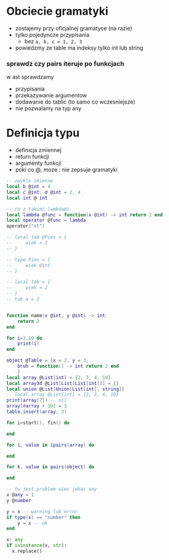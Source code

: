 # Obciecie gramatyki
- zostajemy przy oficjalnej gramatyce (na razie)
- tylko pojedyncze przypisania
  - bez `a, b, c = 1, 2, 3`
- powiedzmy ze table ma indeksy tylko int lub string

### sprawdz czy pairs iteruje po funkcjach

w ast sprawdzamy
- przypisania
- przekazywanie argumentow
- dodawanie do tablic (to samo co wczesniejsze)
- nie pozwalamy na typ any

# Definicja typu
- definicja zmiennej
- return funkcji
- argumenty funkcji
- poki co @, moze : nie zepsuje gramatyki

```lua
-- zwykle zmienne
local b @int = 4
local c @int, d @int = 2, 4
local int @ int

-- co z takimi lambdami
local lambda @func = function(x @int) -> int return 2 end
local operator @func = lambda
operator("st")

-- local tab @Pies = {
--     wiek = 2
-- }

-- type Pies = {
--     wiek @int
-- }

-- local tab = {
--     wiek = 2
-- }
-- tab.a = 2


function name(x @int, y @int) -> int
    return 2
end

for i=1,10 do
    print(i)
end

object @Table = {x = 2, y = 3,
    bruh = function() -> int return 2 end
    }
local array @List[int] = {2, 3, 4, 10}
local array3d @List[List[List[int]]] = {}
local union @List[Union[List[int], string]]
-- local array @List[int] = {2, 3, 4, 10}
print(array[7]) -- nil
array[#array + 10] = 3
table.insert(array, 3)

for i=start(), fin() do

end

for i, value in ipairs(array) do

end

for k, value in pairs(object) do

end

-- tu jest problem wiec jebac any
x @any = 1
y @number

y = x -- warning lub error
if type(x) == "number" then
    y = x -- ok
end

```

```python
x: any
if isinstance(x, str):
  x.replace()
```